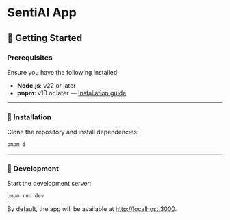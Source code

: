 # SentiAI App

## 🚀 Getting Started

### Prerequisites

Ensure you have the following installed:

- **Node.js**: v22 or later
- **pnpm**: v10 or later — [Installation guide](https://pnpm.io/installation)

---

### 🔧 Installation

Clone the repository and install dependencies:

```bash
pnpm i
```

---

### 🌟 Development

Start the development server:

```bash
pnpm run dev
```

By default, the app will be available at [http://localhost:3000](http://localhost:3000).
